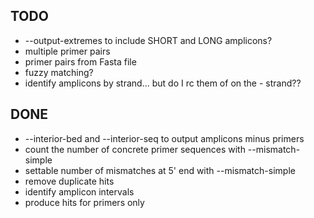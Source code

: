 TODO
----

* --output-extremes to include SHORT and LONG amplicons?
* multiple primer pairs
* primer pairs from Fasta file
* fuzzy matching?
* identify amplicons by strand... but do I rc them of on the - strand??


DONE
----

* --interior-bed and --interior-seq to output amplicons minus primers
* count the number of concrete primer sequences with --mismatch-simple
* settable number of mismatches at 5' end with --mismatch-simple
* remove duplicate hits
* identify amplicon intervals
* produce hits for primers only

